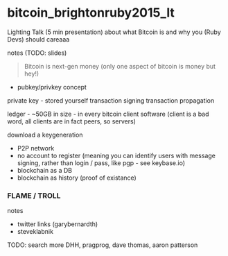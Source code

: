 # bitcoin_brightonruby2015_lt
Lighting Talk (5 min presentation) about what Bitcoin is and why you (Ruby Devs) should careaaa

notes (TODO: slides)

> Bitcoin is next-gen money (only one aspect of bitcoin is money but hey!)

- pubkey/privkey concept

private key - stored yourself
transaction signing
transaction propagation

ledger - ~50GB in size - in every bitcoin client software (client is a bad word, all clients are in fact peers, so servers)

download a keygeneration

- P2P network
- no account to register (meaning you can identify users with message signing, rather than login / pass, like pgp - see keybase.io)
- blockchain as a DB
- blockchain as history (proof of existance)



### FLAME / TROLL

notes
- twitter links (garybernardth)
- steveklabnik

TODO: search more DHH, pragprog, dave thomas, aaron patterson
